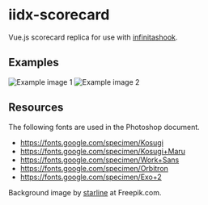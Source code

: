 # iidx-scorecard

Vue.js scorecard replica for use with [infinitashook](https://github.com/aixxe/infinitashook).

## Examples

![Example image 1](https://i.imgur.com/qCDSBof.png)
![Example image 2](https://i.imgur.com/vi32XGx.png)

## Resources

The following fonts are used in the Photoshop document.

- https://fonts.google.com/specimen/Kosugi
- https://fonts.google.com/specimen/Kosugi+Maru
- https://fonts.google.com/specimen/Work+Sans
- https://fonts.google.com/specimen/Orbitron
- https://fonts.google.com/specimen/Exo+2

Background image by [starline](https://www.freepik.com/free-photo/abstract-smooth-blue-light-streak-wave-background_5083076.htm) at Freepik.com.